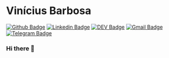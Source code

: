 # Vinícius Barbosa


[![Github Badge](https://img.shields.io/badge/-Github-000?style=flat-square&logo=Github&logoColor=white&link=https://github.com/Vinibrb)](https://github.com/Vinibrb)
[![Linkedin Badge](https://img.shields.io/badge/-LinkedIn-blue?style=flat-square&logo=Linkedin&logoColor=white&link=https://www.linkedin.com/in/vinibrb/)](https://www.linkedin.com/in/vinibrb/)
[![DEV Badge](https://img.shields.io/badge/-DEV.to-000?style=flat-square&logo=dev.to&logoColor=white&link=https://dev.to/vinibrb)](https://dev.to/vinibrb)
[![Gmail Badge](https://img.shields.io/badge/-Gmail-c14438?style=flat-square&logo=Gmail&logoColor=white&link=mailto:vinibrb@gmail.com)](mailto:vinibrb@gmail.com)
[![Telegram Badge](https://img.shields.io/badge/-Telegram-1ca0f1?style=flat-square&labelColor=1ca0f1&logo=telegram&logoColor=white&link=https://t.me/vinibrb)](https://t.me/vinibrb)


### Hi there 👋

<!--
**Vinibrb/Vinibrb** is a ✨ _special_ ✨ repository because its `README.md` (this file) appears on your GitHub profile.

Here are some ideas to get you started:

- 🔭 I’m currently working on ...
- 🌱 I’m currently learning ...
- 👯 I’m looking to collaborate on ...
- 🤔 I’m looking for help with ...
- 💬 Ask me about ...
- 📫 How to reach me: ...
- 😄 Pronouns: ...
- ⚡ Fun fact: ...
-->
